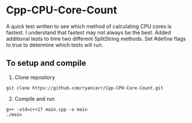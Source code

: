 # Cpp-CPU-Core-Count

A quick test written to see which method of calculating CPU cores is fastest. I understand that fastest may not always be the best. Added additional tests to time two different SplitString methods. Set #define flags to true to determine which tests will run.

## To setup and compile

1. Clone repository
```
git clone https://github.com/ryancarr/Cpp-CPU-Core-Count.git
```

2. Compile and run
```
g++ -std=c++17 main.cpp -o main
./main
```

